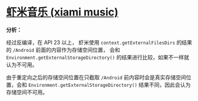 # [虾米音乐 (xiami music)](#fm.xiami.main)
  
**分析：**

经过反编译，在 API 23 以上，
虾米使用 `context.getExternalFilesDirs` 的结果的 `/Android` 前面的内容作为存储空间位置，
会和 `Environment.getExternalStorageDirectory()` 的结果进行比较，如果不一样就认为不可用。
  
由于重定向之后的存储空间位置在只截取 `/Android` 前内容时会是真实存储空间位置，会和 
`Environment.getExternalStorageDirectory()` 结果不同，因此会认为存储空间不可用。
